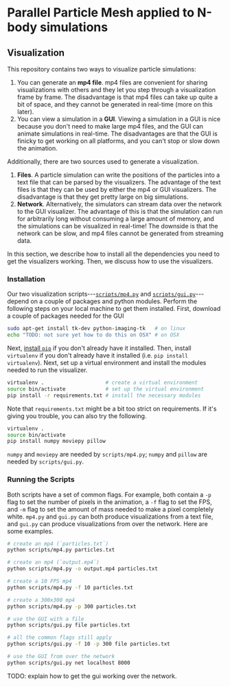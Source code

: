 # Parallel Particle Mesh applied to N-body simulations

## Visualization ##
This repository contains two ways to visualize particle simulations:

1. You can generate an **mp4 file**. mp4 files are convenient for sharing
   visualizations with others and they let you step through a visualization
   frame by frame. The disadvantage is that mp4 files can take up quite a bit
   of space, and they cannot be generated in real-time (more on this later).
2. You can view a simulation in a **GUI**. Viewing a simulation in a GUI is
   nice because you don't need to make large mp4 files, and the GUI can animate
   simulations in real-time. The disadvantages are that the GUI is finicky to
   get working on all platforms, and you can't stop or slow down the animation.

Additionally, there are two sources used to generate a visualization.

1. **Files**. A particle simulation can write the positions of the particles
   into a text file that can be parsed by the visualizers. The advantage of the
   text files is that they can be used by either the mp4 or GUI visualizers.
   The disadvantage is that they get pretty large on big simulations.
2. **Network**. Alternatively, the simulators can stream data over the network
   to the GUI visualizer. The advantage of this is that the simulation can run
   for arbitrarily long without consuming a large amount of memory, and the
   simulations can be visualized in real-time! The downside is that the
   network can be slow, and mp4 files cannot be generated from streaming
   data.

In this section, we describe how to install all the dependencies you need to
get the visualizers working. Then, we discuss how to use the visualizers.

### Installation ###
Our two visualization scripts---[`scripts/mp4.py`](scripts/mp4.py) and
[`scripts/gui.py`](scripts/gui.py)---depend on a couple of packages and python
modules. Perform the following steps on your local machine to get them
installed. First, download a couple of packages needed for the GUI

```bash
sudo apt-get install tk-dev python-imaging-tk   # on linux
echo "TODO: not sure yet how to do this on OSX" # on OSX
```

Next, [install `pip`](https://pip.pypa.io/en/stable/) if you don't already have
it installed.  Then, install `virtualenv` if you don't already have it
installed (i.e. `pip install virtualenv`). Next, set up a virtual environment
and install the modules needed to run the visualizer.

```bash
virtualenv .                    # create a virtual environment
source bin/activate             # set up the virtual environment
pip install -r requirements.txt # install the necessary modules
```

Note that `requirements.txt` might be a bit too strict on requirements. If it's
giving you trouble, you can also try the following.

```bash
virtualenv .
source bin/activate
pip install numpy moviepy pillow
```

`numpy` and `moviepy` are needed by `scripts/mp4.py`; `numpy` and `pillow` are
needed by `scripts/gui.py`.

### Running the Scripts ###
Both scripts have a set of common flags. For example, both contain a `-p` flag
to set the number of pixels in the animation, a `-f` flag to set the FPS, and
`-m` flag to set the amount of mass needed to make a pixel completely white.
`mp4.py` and `gui.py` can both produce visualizations from a text file, and
`gui.py` can produce visualizations from over the network. Here are some
examples.

```bash
# create an mp4 (`particles.txt`)
python scripts/mp4.py particles.txt

# create an mp4 (`output.mp4`)
python scripts/mp4.py -o output.mp4 particles.txt

# create a 10 FPS mp4
python scripts/mp4.py -f 10 particles.txt

# create a 300x300 mp4
python scripts/mp4.py -p 300 particles.txt

# use the GUI with a file
python scripts/gui.py file particles.txt

# all the common flags still apply
python scripts/gui.py -f 10 -p 300 file particles.txt

# use the GUI from over the network
python scripts/gui.py net localhost 8000
```

TODO: explain how to get the gui working over the network.
